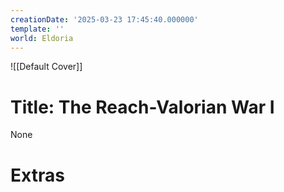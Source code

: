 ```yaml
---
creationDate: '2025-03-23 17:45:40.000000'
template: ''
world: Eldoria
---
```

![[Default Cover]]

# Title: The Reach-Valorian War I

None

# Extras

